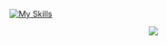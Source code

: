 [![My Skills](https://skillicons.dev/icons?i=js,html,css,wasmjava,kotlin,nodejs,figma,aws,gcp,azure,react,vue,flutter&theme=light&perline=3)](https://skillicons.dev)
<p align="center">
  <a href="https://skillicons.dev">
    <img src="https://skillicons.dev/icons?i=git,kubernetes,docker,c,vim" />
  </a>
</p>
